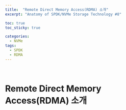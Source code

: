 ```yaml
---
title:  "Remote Direct Memory Access(RDMA) 소개"
excerpt: "Anatomy of SPDK/NVMe Storage Technology #8"

toc: true
toc_sticky: true

categories:
  - NVMe
tags:
  - SPDK
  - RDMA
---
```


<br>

# Remote Direct Memory Access(RDMA) 소개

